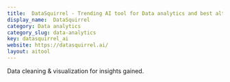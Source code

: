 ```yaml
---
title:  DataSquirrel - Trending AI tool for Data analytics and best alternatives
display_name:  DataSquirrel
category: Data analytics
category_slug: data-analytics
key: datasquirrel_ai
website: https://datasquirrel.ai/
layout: aitool
---
```


Data cleaning & visualization for insights gained.

